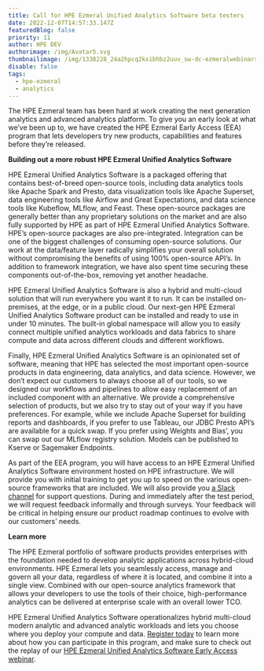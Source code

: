 ```yaml
---
title: Call for HPE Ezmeral Unified Analytics Software beta testers
date: 2022-12-07T14:57:33.147Z
featuredBlog: false
priority: 11
author: HPE DEV
authorimage: /img/Avatar5.svg
thumbnailimage: /img/1338228_24a2hpcq2kxibhbz2uuv_sw-dc-ezmeralwebinars-220921-ezmeralunifanlytcs-v3c.jpg
disable: false
tags:
  - hpe-ezmeral
  - analytics
---
```

The HPE Ezmeral team has been hard at work creating the next generation analytics and advanced analytics platform. To give you an early look at what we’ve been up to, we have created the HPE Ezmeral Early Access (EEA) program that lets developers try new products, capabilities and features before they’re released. 

**Building out a more robust HPE Ezmeral Unified Analytics Software**

HPE Ezmeral Unified Analytics Software is a packaged offering that contains best-of-breed open-source tools, including data analytics tools like Apache Spark and Presto, data visualization tools like Apache Superset, data engineering tools like Airflow and Great Expectations, and data science tools like Kubeflow, MLflow, and Feast. These open-source packages are generally better than any proprietary solutions on the market and are also fully supported by HPE as part of HPE Ezmeral Unified Analytics Software. HPE’s open-source packages are also pre-integrated. Integration can be one of the biggest challenges of consuming open-source solutions. Our work at the data/feature layer radically simplifies your overall solution without compromising the benefits of using 100% open-source API’s. In addition to framework integration, we have also spent time securing these components out-of-the-box, removing yet another headache.

HPE Ezmeral Unified Analytics Software is also a hybrid and multi-cloud solution that will run everywhere you want it to run. It can be installed on-premises, at the edge, or in a public cloud. Our next-gen HPE Ezmeral Unified Analytics Software product can be installed and ready to use in under 10 minutes. The built-in global namespace will allow you to easily connect multiple unified analytics workloads and data fabrics to share compute and data across different clouds and different workflows.

Finally, HPE Ezmeral Unified Analytics Software is an opinionated set of software, meaning that HPE has selected the most important open-source products in data engineering, data analytics, and data science. However, we don’t expect our customers to always choose all of our tools, so we designed our workflows and pipelines to allow easy replacement of an included component with an alternative. We provide a comprehensive selection of products, but we also try to stay out of your way if you have preferences. For example, while we include Apache Superset for building reports and dashboards, if you prefer to use Tableau, our JDBC Presto API’s are available for a quick swap. If you prefer using Weights and Bias’, you can swap out our MLflow registry solution. Models can be published to Kserve or Sagemaker Endpoints.

As part of the EEA program, you will have access to an HPE Ezmeral Unified Analytics Software environment hosted on HPE infrastructure. We will provide you with initial training to get you up to speed on the various open-source frameworks that are included. We will also provide you [a Slack channel](https://hpedev.slack.com/archives/C043WNNHFKL) for support questions. During and immediately after the test period, we will request feedback informally and through surveys. Your feedback will be critical in helping ensure our product roadmap continues to evolve with our customers’ needs.

**Learn more**

The HPE Ezmeral portfolio of software products provides enterprises with the foundation needed to develop analytic applications across hybrid-cloud environments. HPE Ezmeral lets you seamlessly access, manage and govern all your data, regardless of where it is located, and combine it into a single view. Combined with our open-source analytics framework that allows your developers to use the tools of their choice, high-performance analytics can be delivered at enterprise scale with an overall lower TCO.

HPE Ezmeral Unified Analytics Software operationalizes hybrid multi-cloud modern analytic and advanced analytic workloads and lets you choose where you deploy your compute and data. [Register today](https://www.hpe.com/us/en/hpe-ezmeral-unified-analytics.html#EEAUA ) to learn more about how you can participate in this program, and make sure to check out the replay of our [HPE Ezmeral Unified Analytics Software Early Access webinar](https://www.youtube.com/watch?v=1Z4fNOHGYlk&list=PLtS6YX0YOX4f5TyRI7jUdjm7D9H4laNlF).